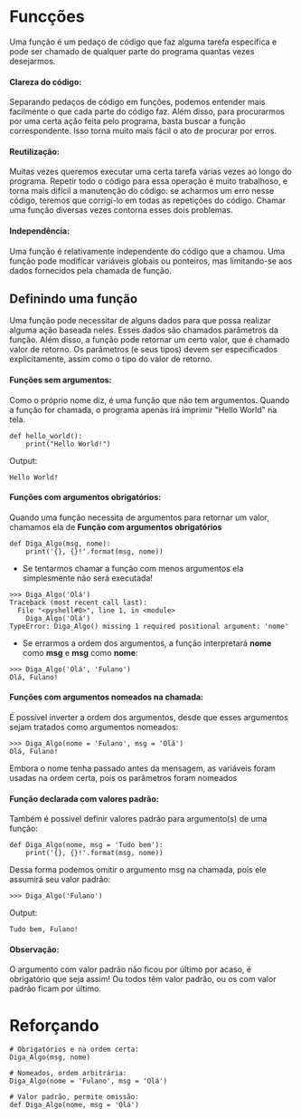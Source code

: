 # Funcções

Uma função é um pedaço de código que faz alguma tarefa específica e pode ser chamado de qualquer parte do programa quantas vezes desejarmos.

#### Clareza do código:
Separando pedaços de código em funções, podemos entender mais facilmente o que cada parte do código faz. Além disso, para procurarmos por uma certa ação feita pelo programa, basta buscar a função correspondente. Isso torna muito mais fácil o ato de procurar por erros.

#### Reutilização:

Muitas vezes queremos executar uma certa tarefa várias vezes ao longo do programa. Repetir todo o código para essa operação é muito trabalhoso, e torna mais difícil a manutenção do código: se acharmos um erro nesse código, teremos que corrigí-lo em todas as repetições do código. Chamar uma função diversas vezes contorna esses dois problemas.

#### Independência:

Uma função é relativamente independente do código que a chamou. Uma função pode modificar variáveis globais ou ponteiros, mas limitando-se aos dados fornecidos pela chamada de função.


## Definindo uma função

Uma função pode necessitar de alguns dados para que possa realizar alguma ação baseada neles. Esses dados são chamados parâmetros da função. Além disso, a função pode retornar um certo valor, que é chamado valor de retorno. Os parâmetros (e seus tipos) devem ser especificados explicitamente, assim como o tipo do valor de retorno.

#### Funções sem argumentos:

Como o próprio nome diz, é uma função que não tem argumentos. Quando a função for chamada, o programa apenas irá imprimir "Hello World" na tela.

```
def hello_world():
	print("Hello World!")
```
Output:

```
Hello World!
```

#### Funções com argumentos obrigatórios:

Quando uma função necessita de argumentos para retornar um valor, chamamos ela de **Função com argumentos obrigatórios**

```
def Diga_Algo(msg, nome):
    print('{}, {}!'.format(msg, nome))
```

- Se tentarmos chamar a função com menos argumentos ela simplesmente não será executada!

```
>>> Diga_Algo('Olá')
Traceback (most recent call last):
  File "<pyshell#0>", line 1, in <module>
    Diga_Algo('Olá')
TypeError: Diga_Algo() missing 1 required positional argument: 'nome'
```

- Se errarmos a ordem dos argumentos, a função interpretará **nome** como **msg** e **msg** como **nome**:

```
>>> Diga_Algo('Olá', 'Fulano')
Olá, Fulano!
```

#### Funções com argumentos nomeados na chamada:

É possível inverter a ordem dos argumentos, desde que esses argumentos sejam tratados como argumentos nomeados:

```
>>> Diga_Algo(nome = 'Fulano', msg = 'Olá')
Olá, Fulano!
```

Embora o nome tenha passado antes da mensagem, as variáveis foram usadas na ordem certa, pois os parâmetros foram nomeados

#### Função declarada com valores padrão:

Também é possível definir valores padrão para argumento(s) de uma função:

```
def Diga_Algo(nome, msg = 'Tudo bem'):
	print('{}, {}!'.format(msg, nome))
```

Dessa forma podemos omitir o argumento msg na chamada, pois ele assumirá seu valor padrão:

```
>>> Diga_Algo('Fulano')
```
Output:

```
Tudo bem, Fulano!
```

#### Observação:

O argumento com valor padrão não ficou por último por acaso, é obrigatório que seja assim! Ou todos têm valor padrão, ou os com valor padrão ficam por último.

# Reforçando

```
# Obrigatórios e na ordem certa:
Diga_Algo(msg, nome)

# Nomeados, ordem arbitrária:
Diga_Algo(nome = 'Fulano', msg = 'Olá')

# Valor padrão, permite omissão:
def Diga_Algo(nome, msg = 'Olá')
```
